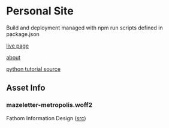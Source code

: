 # Personal Site
Build and deployment managed with npm run scripts defined in package.json

[live page](https://andrew.let-them.cyou)

[about](https://andrew.let-them.cyou/about.html)

[python tutorial source](https://github.com/Raymi306/python-tutorial)

## Asset Info
### mazeletter-metropolis.woff2
Fathom Information Design ([src](http://mazeletter.xyz/))

